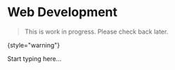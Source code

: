 # Web Development

> This is work in progress. Please check back later.
> 
{style="warning"}

Start typing here...